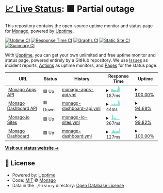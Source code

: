 # [📈 Live Status](https://status.monago.io): <!--live status--> **🟧 Partial outage**

This repository contains the open-source uptime monitor and status page for [Monago](monago.io), powered by [Upptime](https://github.com/upptime/upptime).

[![Uptime CI](https://github.com/monagoio/upptime/workflows/Uptime%20CI/badge.svg)](https://github.com/monagoio/upptime/actions?query=workflow%3A%22Uptime+CI%22)
[![Response Time CI](https://github.com/monagoio/upptime/workflows/Response%20Time%20CI/badge.svg)](https://github.com/monagoio/upptime/actions?query=workflow%3A%22Response+Time+CI%22)
[![Graphs CI](https://github.com/monagoio/upptime/workflows/Graphs%20CI/badge.svg)](https://github.com/monagoio/upptime/actions?query=workflow%3A%22Graphs+CI%22)
[![Static Site CI](https://github.com/monagoio/upptime/workflows/Static%20Site%20CI/badge.svg)](https://github.com/monagoio/upptime/actions?query=workflow%3A%22Static+Site+CI%22)
[![Summary CI](https://github.com/monagoio/upptime/workflows/Summary%20CI/badge.svg)](https://github.com/monagoio/upptime/actions?query=workflow%3A%22Summary+CI%22)

With [Upptime](https://upptime.js.org), you can get your own unlimited and free uptime monitor and status page, powered entirely by a GitHub repository. We use [Issues](https://github.com/monagoio/upptime/issues) as incident reports, [Actions](https://github.com/monagoio/upptime/actions) as uptime monitors, and [Pages](https://status.monago.io) for the status page.

<!--start: status pages-->
<!-- This summary is generated by Upptime (https://github.com/upptime/upptime) -->
<!-- Do not edit this manually, your changes will be overwritten -->
<!-- prettier-ignore -->
| URL | Status | History | Response Time | Uptime |
| --- | ------ | ------- | ------------- | ------ |
| <img alt="" src="https://favicons.githubusercontent.com/api.monago.io" height="13"> [Monago Apps API](https://api.monago.io/app) | 🟩 Up | [monago-apps-api.yml](https://github.com/monagoio/upptime/commits/HEAD/history/monago-apps-api.yml) | <details><summary><img alt="Response time graph" src="./graphs/monago-apps-api/response-time-week.png" height="20"> 187ms</summary><br><a href="https://status.monago.io/history/monago-apps-api"><img alt="Response time 211" src="https://img.shields.io/endpoint?url=https%3A%2F%2Fraw.githubusercontent.com%2Fmonagoio%2Fupptime%2FHEAD%2Fapi%2Fmonago-apps-api%2Fresponse-time.json"></a><br><a href="https://status.monago.io/history/monago-apps-api"><img alt="24-hour response time 269" src="https://img.shields.io/endpoint?url=https%3A%2F%2Fraw.githubusercontent.com%2Fmonagoio%2Fupptime%2FHEAD%2Fapi%2Fmonago-apps-api%2Fresponse-time-day.json"></a><br><a href="https://status.monago.io/history/monago-apps-api"><img alt="7-day response time 187" src="https://img.shields.io/endpoint?url=https%3A%2F%2Fraw.githubusercontent.com%2Fmonagoio%2Fupptime%2FHEAD%2Fapi%2Fmonago-apps-api%2Fresponse-time-week.json"></a><br><a href="https://status.monago.io/history/monago-apps-api"><img alt="30-day response time 211" src="https://img.shields.io/endpoint?url=https%3A%2F%2Fraw.githubusercontent.com%2Fmonagoio%2Fupptime%2FHEAD%2Fapi%2Fmonago-apps-api%2Fresponse-time-month.json"></a><br><a href="https://status.monago.io/history/monago-apps-api"><img alt="1-year response time 211" src="https://img.shields.io/endpoint?url=https%3A%2F%2Fraw.githubusercontent.com%2Fmonagoio%2Fupptime%2FHEAD%2Fapi%2Fmonago-apps-api%2Fresponse-time-year.json"></a></details> | <details><summary><a href="https://status.monago.io/history/monago-apps-api">100.00%</a></summary><a href="https://status.monago.io/history/monago-apps-api"><img alt="All-time uptime 100.00%" src="https://img.shields.io/endpoint?url=https%3A%2F%2Fraw.githubusercontent.com%2Fmonagoio%2Fupptime%2FHEAD%2Fapi%2Fmonago-apps-api%2Fuptime.json"></a><br><a href="https://status.monago.io/history/monago-apps-api"><img alt="24-hour uptime 100.00%" src="https://img.shields.io/endpoint?url=https%3A%2F%2Fraw.githubusercontent.com%2Fmonagoio%2Fupptime%2FHEAD%2Fapi%2Fmonago-apps-api%2Fuptime-day.json"></a><br><a href="https://status.monago.io/history/monago-apps-api"><img alt="7-day uptime 100.00%" src="https://img.shields.io/endpoint?url=https%3A%2F%2Fraw.githubusercontent.com%2Fmonagoio%2Fupptime%2FHEAD%2Fapi%2Fmonago-apps-api%2Fuptime-week.json"></a><br><a href="https://status.monago.io/history/monago-apps-api"><img alt="30-day uptime 100.00%" src="https://img.shields.io/endpoint?url=https%3A%2F%2Fraw.githubusercontent.com%2Fmonagoio%2Fupptime%2FHEAD%2Fapi%2Fmonago-apps-api%2Fuptime-month.json"></a><br><a href="https://status.monago.io/history/monago-apps-api"><img alt="1-year uptime 100.00%" src="https://img.shields.io/endpoint?url=https%3A%2F%2Fraw.githubusercontent.com%2Fmonagoio%2Fupptime%2FHEAD%2Fapi%2Fmonago-apps-api%2Fuptime-year.json"></a></details>
| <img alt="" src="https://favicons.githubusercontent.com/api.monago.io" height="13"> [Monago Dashboard API](https://api.monago.io) | 🟥 Down | [monago-dashboard-api.yml](https://github.com/monagoio/upptime/commits/HEAD/history/monago-dashboard-api.yml) | <details><summary><img alt="Response time graph" src="./graphs/monago-dashboard-api/response-time-week.png" height="20"> 44ms</summary><br><a href="https://status.monago.io/history/monago-dashboard-api"><img alt="Response time 455" src="https://img.shields.io/endpoint?url=https%3A%2F%2Fraw.githubusercontent.com%2Fmonagoio%2Fupptime%2FHEAD%2Fapi%2Fmonago-dashboard-api%2Fresponse-time.json"></a><br><a href="https://status.monago.io/history/monago-dashboard-api"><img alt="24-hour response time 56" src="https://img.shields.io/endpoint?url=https%3A%2F%2Fraw.githubusercontent.com%2Fmonagoio%2Fupptime%2FHEAD%2Fapi%2Fmonago-dashboard-api%2Fresponse-time-day.json"></a><br><a href="https://status.monago.io/history/monago-dashboard-api"><img alt="7-day response time 44" src="https://img.shields.io/endpoint?url=https%3A%2F%2Fraw.githubusercontent.com%2Fmonagoio%2Fupptime%2FHEAD%2Fapi%2Fmonago-dashboard-api%2Fresponse-time-week.json"></a><br><a href="https://status.monago.io/history/monago-dashboard-api"><img alt="30-day response time 455" src="https://img.shields.io/endpoint?url=https%3A%2F%2Fraw.githubusercontent.com%2Fmonagoio%2Fupptime%2FHEAD%2Fapi%2Fmonago-dashboard-api%2Fresponse-time-month.json"></a><br><a href="https://status.monago.io/history/monago-dashboard-api"><img alt="1-year response time 455" src="https://img.shields.io/endpoint?url=https%3A%2F%2Fraw.githubusercontent.com%2Fmonagoio%2Fupptime%2FHEAD%2Fapi%2Fmonago-dashboard-api%2Fresponse-time-year.json"></a></details> | <details><summary><a href="https://status.monago.io/history/monago-dashboard-api">94.68%</a></summary><a href="https://status.monago.io/history/monago-dashboard-api"><img alt="All-time uptime 96.66%" src="https://img.shields.io/endpoint?url=https%3A%2F%2Fraw.githubusercontent.com%2Fmonagoio%2Fupptime%2FHEAD%2Fapi%2Fmonago-dashboard-api%2Fuptime.json"></a><br><a href="https://status.monago.io/history/monago-dashboard-api"><img alt="24-hour uptime 99.99%" src="https://img.shields.io/endpoint?url=https%3A%2F%2Fraw.githubusercontent.com%2Fmonagoio%2Fupptime%2FHEAD%2Fapi%2Fmonago-dashboard-api%2Fuptime-day.json"></a><br><a href="https://status.monago.io/history/monago-dashboard-api"><img alt="7-day uptime 94.68%" src="https://img.shields.io/endpoint?url=https%3A%2F%2Fraw.githubusercontent.com%2Fmonagoio%2Fupptime%2FHEAD%2Fapi%2Fmonago-dashboard-api%2Fuptime-week.json"></a><br><a href="https://status.monago.io/history/monago-dashboard-api"><img alt="30-day uptime 96.66%" src="https://img.shields.io/endpoint?url=https%3A%2F%2Fraw.githubusercontent.com%2Fmonagoio%2Fupptime%2FHEAD%2Fapi%2Fmonago-dashboard-api%2Fuptime-month.json"></a><br><a href="https://status.monago.io/history/monago-dashboard-api"><img alt="1-year uptime 96.66%" src="https://img.shields.io/endpoint?url=https%3A%2F%2Fraw.githubusercontent.com%2Fmonagoio%2Fupptime%2FHEAD%2Fapi%2Fmonago-dashboard-api%2Fuptime-year.json"></a></details>
| <img alt="" src="https://favicons.githubusercontent.com/monago.io" height="13"> [Monago.io Sites](https://monago.io) | 🟩 Up | [monago-io-sites.yml](https://github.com/monagoio/upptime/commits/HEAD/history/monago-io-sites.yml) | <details><summary><img alt="Response time graph" src="./graphs/monago-io-sites/response-time-week.png" height="20"> 267ms</summary><br><a href="https://status.monago.io/history/monago-io-sites"><img alt="Response time 243" src="https://img.shields.io/endpoint?url=https%3A%2F%2Fraw.githubusercontent.com%2Fmonagoio%2Fupptime%2FHEAD%2Fapi%2Fmonago-io-sites%2Fresponse-time.json"></a><br><a href="https://status.monago.io/history/monago-io-sites"><img alt="24-hour response time 193" src="https://img.shields.io/endpoint?url=https%3A%2F%2Fraw.githubusercontent.com%2Fmonagoio%2Fupptime%2FHEAD%2Fapi%2Fmonago-io-sites%2Fresponse-time-day.json"></a><br><a href="https://status.monago.io/history/monago-io-sites"><img alt="7-day response time 267" src="https://img.shields.io/endpoint?url=https%3A%2F%2Fraw.githubusercontent.com%2Fmonagoio%2Fupptime%2FHEAD%2Fapi%2Fmonago-io-sites%2Fresponse-time-week.json"></a><br><a href="https://status.monago.io/history/monago-io-sites"><img alt="30-day response time 243" src="https://img.shields.io/endpoint?url=https%3A%2F%2Fraw.githubusercontent.com%2Fmonagoio%2Fupptime%2FHEAD%2Fapi%2Fmonago-io-sites%2Fresponse-time-month.json"></a><br><a href="https://status.monago.io/history/monago-io-sites"><img alt="1-year response time 243" src="https://img.shields.io/endpoint?url=https%3A%2F%2Fraw.githubusercontent.com%2Fmonagoio%2Fupptime%2FHEAD%2Fapi%2Fmonago-io-sites%2Fresponse-time-year.json"></a></details> | <details><summary><a href="https://status.monago.io/history/monago-io-sites">99.82%</a></summary><a href="https://status.monago.io/history/monago-io-sites"><img alt="All-time uptime 99.80%" src="https://img.shields.io/endpoint?url=https%3A%2F%2Fraw.githubusercontent.com%2Fmonagoio%2Fupptime%2FHEAD%2Fapi%2Fmonago-io-sites%2Fuptime.json"></a><br><a href="https://status.monago.io/history/monago-io-sites"><img alt="24-hour uptime 100.00%" src="https://img.shields.io/endpoint?url=https%3A%2F%2Fraw.githubusercontent.com%2Fmonagoio%2Fupptime%2FHEAD%2Fapi%2Fmonago-io-sites%2Fuptime-day.json"></a><br><a href="https://status.monago.io/history/monago-io-sites"><img alt="7-day uptime 99.82%" src="https://img.shields.io/endpoint?url=https%3A%2F%2Fraw.githubusercontent.com%2Fmonagoio%2Fupptime%2FHEAD%2Fapi%2Fmonago-io-sites%2Fuptime-week.json"></a><br><a href="https://status.monago.io/history/monago-io-sites"><img alt="30-day uptime 99.80%" src="https://img.shields.io/endpoint?url=https%3A%2F%2Fraw.githubusercontent.com%2Fmonagoio%2Fupptime%2FHEAD%2Fapi%2Fmonago-io-sites%2Fuptime-month.json"></a><br><a href="https://status.monago.io/history/monago-io-sites"><img alt="1-year uptime 99.80%" src="https://img.shields.io/endpoint?url=https%3A%2F%2Fraw.githubusercontent.com%2Fmonagoio%2Fupptime%2FHEAD%2Fapi%2Fmonago-io-sites%2Fuptime-year.json"></a></details>
| <img alt="" src="https://favicons.githubusercontent.com/cloud.monago.io" height="13"> [Monago Dashboard](https://cloud.monago.io) | 🟩 Up | [monago-dashboard.yml](https://github.com/monagoio/upptime/commits/HEAD/history/monago-dashboard.yml) | <details><summary><img alt="Response time graph" src="./graphs/monago-dashboard/response-time-week.png" height="20"> 127ms</summary><br><a href="https://status.monago.io/history/monago-dashboard"><img alt="Response time 598" src="https://img.shields.io/endpoint?url=https%3A%2F%2Fraw.githubusercontent.com%2Fmonagoio%2Fupptime%2FHEAD%2Fapi%2Fmonago-dashboard%2Fresponse-time.json"></a><br><a href="https://status.monago.io/history/monago-dashboard"><img alt="24-hour response time 277" src="https://img.shields.io/endpoint?url=https%3A%2F%2Fraw.githubusercontent.com%2Fmonagoio%2Fupptime%2FHEAD%2Fapi%2Fmonago-dashboard%2Fresponse-time-day.json"></a><br><a href="https://status.monago.io/history/monago-dashboard"><img alt="7-day response time 127" src="https://img.shields.io/endpoint?url=https%3A%2F%2Fraw.githubusercontent.com%2Fmonagoio%2Fupptime%2FHEAD%2Fapi%2Fmonago-dashboard%2Fresponse-time-week.json"></a><br><a href="https://status.monago.io/history/monago-dashboard"><img alt="30-day response time 598" src="https://img.shields.io/endpoint?url=https%3A%2F%2Fraw.githubusercontent.com%2Fmonagoio%2Fupptime%2FHEAD%2Fapi%2Fmonago-dashboard%2Fresponse-time-month.json"></a><br><a href="https://status.monago.io/history/monago-dashboard"><img alt="1-year response time 598" src="https://img.shields.io/endpoint?url=https%3A%2F%2Fraw.githubusercontent.com%2Fmonagoio%2Fupptime%2FHEAD%2Fapi%2Fmonago-dashboard%2Fresponse-time-year.json"></a></details> | <details><summary><a href="https://status.monago.io/history/monago-dashboard">100.00%</a></summary><a href="https://status.monago.io/history/monago-dashboard"><img alt="All-time uptime 99.93%" src="https://img.shields.io/endpoint?url=https%3A%2F%2Fraw.githubusercontent.com%2Fmonagoio%2Fupptime%2FHEAD%2Fapi%2Fmonago-dashboard%2Fuptime.json"></a><br><a href="https://status.monago.io/history/monago-dashboard"><img alt="24-hour uptime 100.00%" src="https://img.shields.io/endpoint?url=https%3A%2F%2Fraw.githubusercontent.com%2Fmonagoio%2Fupptime%2FHEAD%2Fapi%2Fmonago-dashboard%2Fuptime-day.json"></a><br><a href="https://status.monago.io/history/monago-dashboard"><img alt="7-day uptime 100.00%" src="https://img.shields.io/endpoint?url=https%3A%2F%2Fraw.githubusercontent.com%2Fmonagoio%2Fupptime%2FHEAD%2Fapi%2Fmonago-dashboard%2Fuptime-week.json"></a><br><a href="https://status.monago.io/history/monago-dashboard"><img alt="30-day uptime 99.93%" src="https://img.shields.io/endpoint?url=https%3A%2F%2Fraw.githubusercontent.com%2Fmonagoio%2Fupptime%2FHEAD%2Fapi%2Fmonago-dashboard%2Fuptime-month.json"></a><br><a href="https://status.monago.io/history/monago-dashboard"><img alt="1-year uptime 99.93%" src="https://img.shields.io/endpoint?url=https%3A%2F%2Fraw.githubusercontent.com%2Fmonagoio%2Fupptime%2FHEAD%2Fapi%2Fmonago-dashboard%2Fuptime-year.json"></a></details>

<!--end: status pages-->

[**Visit our status website →**](https://status.monago.io)

## 📄 License

- Powered by: [Upptime](https://github.com/upptime/upptime)
- Code: [MIT](./LICENSE) © [Monago](monago.io)
- Data in the `./history` directory: [Open Database License](https://opendatacommons.org/licenses/odbl/1-0/)
